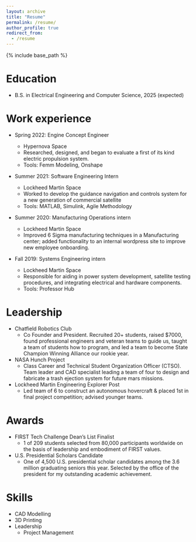```yaml
---
layout: archive
title: "Resume"
permalink: /resume/
author_profile: true
redirect_from:
  - /resume
---
```


{% include base_path %}

Education
======
* B.S. in Electrical Engineering and Computer Science, 2025 (expected)


Work experience
======
* Spring 2022: Engine Concept Engineer
  * Hypernova Space
  * Researched, designed, and began to evaluate a first of its kind electric propulsion system.
  * Tools: Femm Modeling, Onshape

* Summer 2021: Software Engineering Intern
  * Lockheed Martin Space
  * Worked to develop the guidance navigation and controls system for a new generation of commercial satellite
  * Tools: MATLAB, Simulink, Agile Methodology
  
* Summer 2020: Manufacturing Operations intern
  * Lockheed Martin Space
  * Improved 6 Sigma manufacturing techniques in a  Manufacturing center; added functionality to an internal wordpress site to improve new employee onboarding.


* Fall 2019: Systems Engineering intern
  * Lockheed Martin Space
  * Responsible for aiding in power system development, satellite testing procedures, and integrating electrical and hardware components.
  * Tools: Professor Hub
  
  
Leadership
=====
* Chatfield Robotics Club
  * Co Founder and President. Recruited 20+ students, raised $7000, found professional engineers and veteran teams to guide
us, taught a team of students how to program, and led a team to become State Champion Winning Alliance our rookie year.
* NASA Hunch Project
  * Class Career and Technical Student Organization Officer (CTSO). Team leader and CAD specialist leading a team of four to
design and fabricate a trash ejection system for future mars missions.
* Lockheed Martin Engineering Explorer Post
  * Led team of 6 to construct an autonomous hovercraft & placed 1st in final project
competition; advised younger teams.

Awards
=====
* FIRST Tech Challenge Dean’s List Finalist
  * 1 of 209 students selected from 80,000 participants worldwide on the basis of leadership and embodiment of FIRST values.
* U.S. Presidential Scholars Candidate
  * One of 4,500 U.S. presidential scholar candidates among the 3.6 million graduating seniors this year. Selected by the
office of the president for my outstanding academic achievement.


Skills
======
* CAD Modelling
* 3D Printing
* Leadership
  * Project Management
